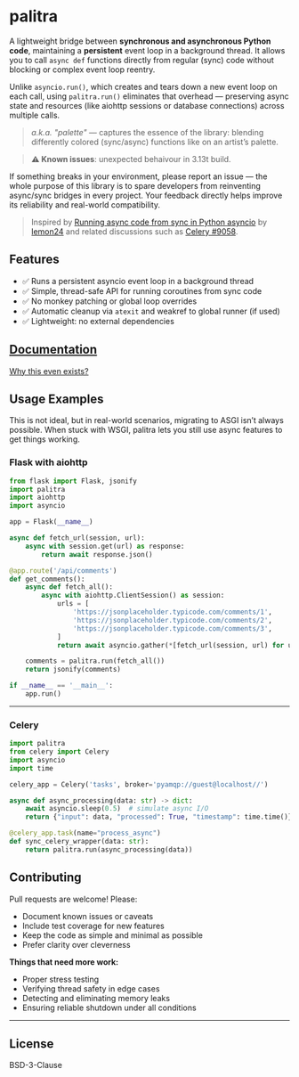 # palitra

A lightweight bridge between **synchronous and asynchronous Python code**, maintaining a **persistent** event loop in a background thread. It allows you to call `async def` functions directly from regular (sync) code without blocking or complex event loop reentry.

Unlike `asyncio.run()`, which creates and tears down a new event loop on each call, using `palitra.run()` eliminates that overhead — preserving async state and resources (like aiohttp sessions or database connections) across multiple calls.

> _a.k.a. "palette"_ — captures the essence of the library: blending differently colored (sync/async) functions like on an artist’s palette.

> **⚠️ Known issues**: unexpected behaivour in 3.13t build.

If something breaks in your environment, please report an issue — the whole purpose of this library is to spare developers from reinventing async/sync bridges in every project. Your feedback directly helps improve its reliability and real-world compatibility.

> Inspired by [Running async code from sync in Python asyncio](https://death.andgravity.com/asyncio-bridge) by [lemon24](https://github.com/lemon24) and related discussions such as [Celery #9058](https://github.com/celery/celery/discussions/9058).


## Features

- ✅ Runs a persistent asyncio event loop in a background thread
- ✅ Simple, thread-safe API for running coroutines from sync code
- ✅ No monkey patching or global loop overrides
- ✅ Automatic cleanup via `atexit` and weakref to global runner (if used)
- ✅ Lightweight: no external dependencies


## [Documentation](https://github.com/abebus/palitra/tree/main/docs)

[Why this even exists?](https://github.com/abebus/palitra/tree/main/docs/faq.md)

## Usage Examples

This is not ideal, but in real-world scenarios, migrating to ASGI isn’t always possible.
When stuck with WSGI, palitra lets you still use async features to get things working.

### Flask with aiohttp

```python
from flask import Flask, jsonify
import palitra
import aiohttp
import asyncio

app = Flask(__name__)

async def fetch_url(session, url):
    async with session.get(url) as response:
        return await response.json()

@app.route('/api/comments')
def get_comments():
    async def fetch_all():
        async with aiohttp.ClientSession() as session:
            urls = [
                'https://jsonplaceholder.typicode.com/comments/1',
                'https://jsonplaceholder.typicode.com/comments/2',
                'https://jsonplaceholder.typicode.com/comments/3',
            ]
            return await asyncio.gather(*[fetch_url(session, url) for url in urls])

    comments = palitra.run(fetch_all())
    return jsonify(comments)

if __name__ == '__main__':
    app.run()
```

---

### Celery

```python
import palitra
from celery import Celery
import asyncio
import time

celery_app = Celery('tasks', broker='pyamqp://guest@localhost//')

async def async_processing(data: str) -> dict:
    await asyncio.sleep(0.5)  # simulate async I/O
    return {"input": data, "processed": True, "timestamp": time.time()}

@celery_app.task(name="process_async")
def sync_celery_wrapper(data: str):
    return palitra.run(async_processing(data))
```


## Contributing

Pull requests are welcome! Please:

- Document known issues or caveats
- Include test coverage for new features
- Keep the code as simple and minimal as possible
- Prefer clarity over cleverness

**Things that need more work:**

- Proper stress testing
- Verifying thread safety in edge cases
- Detecting and eliminating memory leaks
- Ensuring reliable shutdown under all conditions

---

## License

BSD-3-Clause
